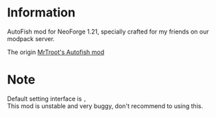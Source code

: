 Information
=======

AutoFish mod for NeoForge 1.21, specially crafted for my friends on our modpack server.

The origin [MrTroot's Autofish mod](https://www.curseforge.com/minecraft/mc-mods/autofish)

Note
========
Default setting interface is ``,``\
This mod is unstable and very buggy, don't recommend to using this.

